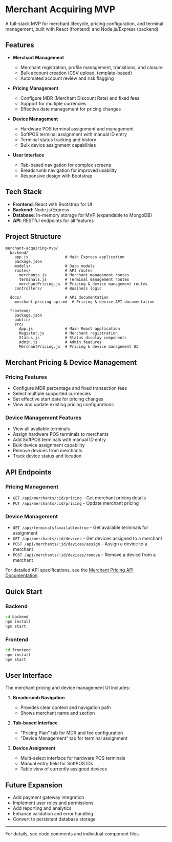 # Merchant Acquiring MVP

A full-stack MVP for merchant lifecycle, pricing configuration, and terminal management, built with React (frontend) and Node.js/Express (backend).

## Features

- **Merchant Management**
  - Merchant registration, profile management, transitions, and closure
  - Bulk account creation (CSV upload, template-based)
  - Automated account review and risk flagging
  
- **Pricing Management**
  - Configure MDR (Merchant Discount Rate) and fixed fees
  - Support for multiple currencies
  - Effective date management for pricing changes
  
- **Device Management**
  - Hardware POS terminal assignment and management
  - SoftPOS terminal assignment with manual ID entry
  - Terminal status tracking and history
  - Bulk device assignment capabilities
  
- **User Interface**
  - Tab-based navigation for complex screens
  - Breadcrumb navigation for improved usability
  - Responsive design with Bootstrap

## Tech Stack

- **Frontend**: React with Bootstrap for UI
- **Backend**: Node.js/Express
- **Database**: In-memory storage for MVP (expandable to MongoDB)
- **API**: RESTful endpoints for all features

## Project Structure

```
merchant-acquiring-mvp/
  backend/
    app.js                # Main Express application
    package.json
    models/               # Data models
    routes/               # API routes
      merchants.js        # Merchant management routes
      terminals.js        # Terminal management routes
      merchantPricing.js  # Pricing & device management routes
    controllers/          # Business logic
  
  docs/                   # API documentation
    merchant-pricing-api.md  # Pricing & device API documentation
  
  frontend/
    package.json
    public/
    src/
      App.js              # Main React application
      Register.js         # Merchant registration
      Status.js           # Status display components
      Admin.js            # Admin features
      MerchantPricing.js  # Pricing & device management UI
```

## Merchant Pricing & Device Management

### Pricing Features

- Configure MDR percentage and fixed transaction fees
- Select multiple supported currencies
- Set effective start date for pricing changes
- View and update existing pricing configurations

### Device Management Features

- View all available terminals
- Assign hardware POS terminals to merchants
- Add SoftPOS terminals with manual ID entry
- Bulk device assignment capability
- Remove devices from merchants
- Track device status and location

## API Endpoints

### Pricing Management

- `GET /api/merchants/:id/pricing` - Get merchant pricing details
- `PUT /api/merchants/:id/pricing` - Update merchant pricing

### Device Management

- `GET /api/terminals?available=true` - Get available terminals for assignment
- `GET /api/merchants/:id/devices` - Get devices assigned to a merchant
- `POST /api/merchants/:id/devices/assign` - Assign a device to a merchant
- `POST /api/merchants/:id/devices/remove` - Remove a device from a merchant

For detailed API specifications, see the [Merchant Pricing API Documentation](./docs/merchant-pricing-api.md).

## Quick Start

### Backend

```bash
cd backend
npm install
npm start
```

### Frontend

```bash
cd frontend
npm install
npm start
```

## User Interface

The merchant pricing and device management UI includes:

1. **Breadcrumb Navigation**
   - Provides clear context and navigation path
   - Shows merchant name and section

2. **Tab-based Interface**
   - "Pricing Plan" tab for MDR and fee configuration
   - "Device Management" tab for terminal assignment

3. **Device Assignment**
   - Multi-select interface for hardware POS terminals
   - Manual entry field for SoftPOS IDs
   - Table view of currently assigned devices

## Future Expansion

- Add payment gateway integration
- Implement user roles and permissions
- Add reporting and analytics
- Enhance validation and error handling
- Convert to persistent database storage

---

For details, see code comments and individual component files.
